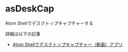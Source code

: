 asDeskCap
=======

Atom Shellでデスクトップキャプチャーする

詳細は以下の記事

- [Atom Shellでデスクトップキャプチャー（動画）アプリ](http://abrakatabura.hatenablog.com/entry/2014/05/29/075150)


